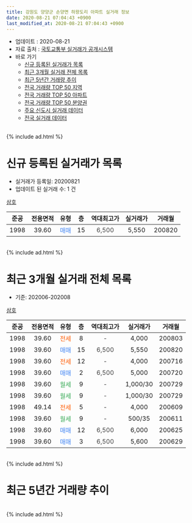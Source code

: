 ```yaml
---
title: 강원도 양양군 손양면 하왕도리 아파트 실거래 정보
date: 2020-08-21 07:04:43 +0900
last_modified_at: 2020-08-21 07:04:43 +0900
---
```


* 업데이트 : 2020-08-21
* 자료 출처 : [국토교통부 실거래가 공개시스템](http://rt.molit.go.kr)
* 바로 가기
    * [신규 등록된 실거래가 목록](#신규-등록된-실거래가-목록)
    * [최근 3개월 실거래 전체 목록](#최근-3개월-실거래-전체-목록)
    * [최근 5년간 거래량 추이](#최근-5년간-거래량-추이)
    * [전국 거래량 TOP 50 지역](https://inasie.github.io/apt-trade-info/최근-3개월-전국에서-가장-거래가-많이-발생한-지역)
    * [전국 거래량 TOP 50 아파트](https://inasie.github.io/apt-trade-info/최근-3개월-전국에서-가장-거래가-많이-발생한-아파트)
    * [전국 거래량 TOP 50 분양권](https://inasie.github.io/apt-trade-info/최근-3개월-전국에서-가장-거래가-많이-발생한-분양권)
    * [주요 신도시 실거래 데이터](https://inasie.github.io/apt-trade-info/주요-신도시)
    * [전국 실거래 데이터](https://inasie.github.io/apt-trade-info/전국)
<br>
{% include ad.html %}
<br>

# 신규 등록된 실거래가 목록
* 실거래가 등록일: 20200821
* 업데이트 된 실거래 수: 1 건


[삼호](https://search.naver.com/search.naver?query=%EA%B0%95%EC%9B%90%EB%8F%84+%EC%96%91%EC%96%91%EA%B5%B0+%EC%86%90%EC%96%91%EB%A9%B4+%ED%95%98%EC%99%95%EB%8F%84%EB%A6%AC+%EC%82%BC%ED%98%B8)

|준공|전용면적|유형|층|역대최고가|실거래가|거래월|
|:---:|:---:|:---:|:---:|:---:|:---:|:---:|
|1998|39.60|<span style="color:#4285f3">매매</span>|15|<span style="color:#444444">6,500</span>|5,550|200820|


<br>
{% include ad.html %}
<br>

# 최근 3개월 실거래 전체 목록
* 기준: 202006-202008


[삼호](https://search.naver.com/search.naver?query=%EA%B0%95%EC%9B%90%EB%8F%84+%EC%96%91%EC%96%91%EA%B5%B0+%EC%86%90%EC%96%91%EB%A9%B4+%ED%95%98%EC%99%95%EB%8F%84%EB%A6%AC+%EC%82%BC%ED%98%B8)

|준공|전용면적|유형|층|역대최고가|실거래가|거래월|
|:---:|:---:|:---:|:---:|:---:|:---:|:---:|
|1998|39.60|<span style="color:#ff5a00">전세</span>|8|<span style="color:#444444">-</span>|4,000|200803|
|1998|39.60|<span style="color:#4285f3">매매</span>|15|<span style="color:#444444">6,500</span>|5,550|200820|
|1998|39.60|<span style="color:#ff5a00">전세</span>|12|<span style="color:#444444">-</span>|4,000|200716|
|1998|39.60|<span style="color:#4285f3">매매</span>|2|<span style="color:#444444">6,500</span>|5,000|200720|
|1998|39.60|<span style="color:#34a853">월세</span>|9|<span style="color:#444444">-</span>|1,000/30|200729|
|1998|39.60|<span style="color:#34a853">월세</span>|9|<span style="color:#444444">-</span>|1,000/30|200729|
|1998|49.14|<span style="color:#ff5a00">전세</span>|5|<span style="color:#444444">-</span>|4,000|200609|
|1998|39.60|<span style="color:#34a853">월세</span>|9|<span style="color:#444444">-</span>|500/35|200611|
|1998|39.60|<span style="color:#4285f3">매매</span>|12|<span style="color:#444444">6,500</span>|6,000|200625|
|1998|39.60|<span style="color:#4285f3">매매</span>|3|<span style="color:#444444">6,500</span>|5,600|200629|


<br>
{% include ad.html %}
<br>

# 최근 5년간 거래량 추이


<div style="width:100%;">
    <canvas id="deal_progress" height="200"></canvas>
</div>

<script>
new Chart(document.getElementById("deal_progress"), {
    type: 'line',
    data: {
        labels: ['201508','201509','201510','201511','201512','201601','201602','201603','201604','201605','201606','201607','201608','201609','201610','201611','201612','201701','201702','201703','201704','201705','201706','201707','201708','201709','201710','201711','201712','201801','201802','201803','201804','201805','201806','201807','201808','201809','201810','201811','201812','201901','201902','201903','201904','201905','201906','201907','201908','201909','201910','201911','201912','202001','202002','202003','202004','202005','202006','202007','202008'],
        datasets: [{
            label: '매매',
            pointRadius: 1,
            data: [2, 6, 2, 2, 2, 2, 1, 0, 1, 5, 4, 0, 6, 1, 4, 1, 3, 4, 2, 0, 2, 5, 4, 1, 3, 3, 0, 7, 4, 1, 2, 7, 4, 4, 4, 0, 1, 2, 3, 2, 1, 3, 1, 3, 1, 2, 3, 2, 3, 3, 0, 1, 2, 0, 1, 1, 1, 4, 2, 1, 1],
            borderColor: "rgba(255, 201, 14, 1)",
            backgroundColor: "rgba(255, 201, 14, 0.5)",
            fill: false,
            lineTension: 0
        },{
            label: '전월세',
            pointRadius: 1,
            data: [3, 1, 2, 7, 3, 0, 3, 6, 2, 3, 3, 3, 7, 2, 3, 0, 3, 4, 2, 3, 5, 6, 1, 1, 1, 0, 5, 6, 4, 2, 2, 1, 3, 2, 1, 2, 1, 0, 2, 0, 1, 2, 1, 2, 2, 2, 3, 3, 0, 4, 3, 2, 2, 1, 0, 0, 2, 0, 2, 3, 1],
            borderColor: "rgba(0, 141, 185, 1)",
            backgroundColor: "rgba(0, 141, 185, 0.5)",
            fill: false,
            lineTension: 0
        }
        ]
    },
    options: {
        responsive: true,
        title: {
            display: false
        },
        tooltips: {
            mode: 'index',
            intersect: false
        },
        hover: {
            mode: 'nearest',
            intersect: true
        },
        scales: {
            xAxes: [{
                display: true,
                scaleLabel: {
                    display: true,
                    labelString: '년/월'
                }
            }],
            yAxes: [{
                display: true,
                ticks: {
                    suggestedMin: 0,
                },
                scaleLabel: {
                    display: true,
                    labelString: '실거래 수'
                }
            }]
        }
    }
});

</script>


<br>
{% include ad.html %}
<br>

